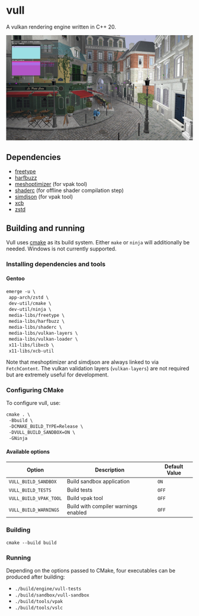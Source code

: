 # vull

A vulkan rendering engine written in C++ 20.

![screenshot](docs/screenshot.jpg)

## Dependencies

* [freetype](https://freetype.org)
* [harfbuzz](https://github.com/harfbuzz/harfbuzz)
* [meshoptimizer](https://github.com/zeux/meshoptimizer) (for vpak tool)
* [shaderc](https://github.com/google/shaderc) (for offline shader compilation step)
* [simdjson](https://github.com/simdjson/simdjson) (for vpak tool)
* [xcb](https://xcb.freedesktop.org)
* [zstd](https://github.com/facebook/zstd)

## Building and running

Vull uses [cmake](https://cmake.org) as its build system. Either `make` or `ninja` will additionally be needed. Windows
is not currently supported.

### Installing dependencies and tools

#### Gentoo

    emerge -u \
     app-arch/zstd \
     dev-util/cmake \
     dev-util/ninja \
     media-libs/freetype \
     media-libs/harfbuzz \
     media-libs/shaderc \
     media-libs/vulkan-layers \
     media-libs/vulkan-loader \
     x11-libs/libxcb \
     x11-libs/xcb-util

Note that meshoptimizer and simdjson are always linked to via `FetchContent`. The vulkan validation layers
(`vulkan-layers`) are not required but are extremely useful for development.

### Configuring CMake

To configure vull, use:

    cmake . \
     -Bbuild \
     -DCMAKE_BUILD_TYPE=Release \
     -DVULL_BUILD_SANDBOX=ON \
     -GNinja

#### Available options

| Option                 | Description                          | Default Value |
|------------------------|--------------------------------------|---------------|
| `VULL_BUILD_SANDBOX`   | Build sandbox application            | `ON`          |
| `VULL_BUILD_TESTS`     | Build tests                          | `OFF`         |
| `VULL_BUILD_VPAK_TOOL` | Build vpak tool                      | `OFF`         |
| `VULL_BUILD_WARNINGS`  | Build with compiler warnings enabled | `OFF`         |

### Building

    cmake --build build

### Running

Depending on the options passed to CMake, four executables can be produced after building:

* `./build/engine/vull-tests`
* `./build/sandbox/vull-sandbox`
* `./build/tools/vpak`
* `./build/tools/vslc`
